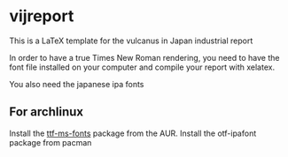 # vijreport

This is a LaTeX template for the vulcanus in Japan industrial report

In order to have a true Times New Roman rendering, you need to have the font file installed on your computer and compile your report with xelatex.

You also need the japanese ipa fonts

## For archlinux
Install the [ttf-ms-fonts](https://aur.archlinux.org/packages/ttf-ms-fonts/) package from the AUR.
Install the otf-ipafont package from pacman
